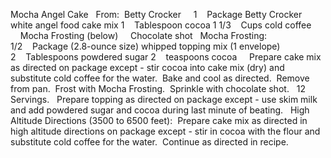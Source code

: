 Mocha Angel Cake
 
From:  Betty Crocker
 
 
1    Package Betty Crocker white angel food cake mix
1    Tablespoon cocoa
1 1/3    Cups cold coffee
    Mocha Frosting (below)
    Chocolate shot
 
Mocha Frosting:
1/2    Package (2.8-ounce size) whipped topping mix (1 envelope)
2    Tablespoons powdered sugar
2    teaspoons cocoa
 
 
Prepare cake mix as directed on package except - stir cocoa into cake mix (dry) and substitute cold coffee for the water.  Bake and cool as directed.  Remove from pan.  Frost with Mocha Frosting.  Sprinkle with chocolate shot.
 
12 Servings.
 
Prepare topping as directed on package except - use skim milk and add powdered sugar and cocoa during last minute of beating.
 
High Altitude Directions (3500 to 6500 feet):  Prepare cake mix as directed in high altitude directions on package except - stir in cocoa with the flour and substitute cold coffee for the water.  Continue as directed in recipe.
